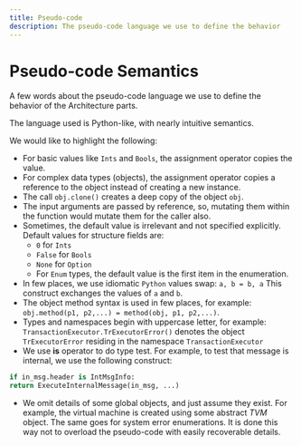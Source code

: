 ```yaml
---
title: Pseudo-code
description: The pseudo-code language we use to define the behavior
---
```


# Pseudo-code Semantics

A few words about the pseudo-code language we use to define the behavior of the Architecture parts.

The language used is Python-like, with nearly intuitive semantics.

We would like to highlight the following:

- For basic values like `Ints` and `Bools`, the assignment operator copies the value.
- For complex data types (objects), the assignment operator copies a reference to the object instead of creating a new instance.
- The call `obj.clone()` creates a deep copy of the object `obj`.
- The input arguments are passed by reference, so, mutating them within the function would mutate them for the caller also.
- Sometimes, the default value is irrelevant and not specified explicitly. Default values for structure fields are:
    - `0` for `Ints`
    - `False` for `Bools`
    - `None` for `Option`
    - For `Enum` types, the default value is the first item in the enumeration.
- In few places, we use idiomatic `Python` values swap: `a, b = b, a` This construct exchanges the values of `a` and `b`.
- The object method syntax is used in few places, for example: `obj.method(p1, p2,...) = method(obj, p1, p2,...)`.
- Types and namespaces begin with uppercase letter, for example: `TransactionExecutor.TrExecutorError()` denotes the object `TrExecutorError` residing in the namespace `TransactionExecutor`
- We use **is** operator to do type test. For example, to test that message is internal, we use the following construct:

```python
if in_msg.header is IntMsgInfo:
return ExecuteInternalMessage(in_msg, ...)
```

- We omit details of some global objects, and just assume they exist. For example, the virtual machine is created using some abstract _TVM_ object. The same goes for system error enumerations. It is done this way not to overload the pseudo-code with easily recoverable details.
